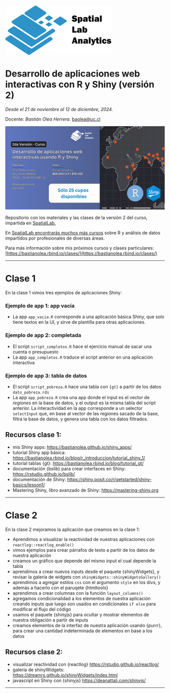 [![](logo_spatialLab.png)](https://spatiallab.cl)

# Desarrollo de aplicaciones web interactivas con R y Shiny (versión 2)

_Desde el 21 de noviembre al 12 de diciembre, 2024._

Docente: _Bastián Olea Herrera._ baolea@uc.cl

![](curso_desarrollo_apps_linkedin_2.jpeg)

Repositorio con los materiales y las clases de la versión 2 del curso, impartida en [SpatialLab.](http://spatiallab.cl)

En [SpatialLab encontrarás muchos más cursos](https://spatiallab.cl/cursos-1) sobre R y análisis de datos impartidos por profesionales de diversas áreas.

Para más información sobre mis próximos cursos y clases particulares: [https://bastianolea.rbind.io/clases/](https://bastianolea.rbind.io/clases/)

----

# Clase 1

En la clase 1 vimos tres ejemplos de aplicaciones Shiny:

### Ejemplo de app 1: app vacía
- La app `app_vacia.R` corresponde a una aplicación básica Shiny, que solo tiene textos en la UI, y sirve de plantilla para otras aplicaciones.

### Ejemplo de app 2: completada
- El script `script_completos.R` hace el ejercicio manual de sacar una cuenta o presupuesto
- La app `app_completos.R` traduce el script anterior en una aplicación interactiva

### Ejemplo de app 3: tabla de datos
- El script `script_pobreza.R` hace una tabla con `{gt}` a partir de los datos `dato_pobreza.rds`
- La app `app_pobreza.R` crea una app donde el input es el vector de _regiones_ en la base de datos, y el output es la misma tabla del script anterior. La interactividad en la app corresponde a un selector `selectInput` que, en base al vector de las regiones sacado de la base, filtra la base de datos, y genera una tabla con los datos filtrados.

## Recursos clase 1:
- mis Shiny apps: https://bastianolea.github.io/shiny_apps/ 
- tutorial Shiny app básica: https://bastianolea.rbind.io/blog/r_introduccion/tutorial_shiny_1/ 
- tutorial tablas {gt}: https://bastianolea.rbind.io/blog/tutorial_gt/
- documentación {bslib} para crear interfaces en Shiny: https://rstudio.github.io/bslib/
- documentación de Shiny: https://shiny.posit.co/r/getstarted/shiny-basics/lesson1/
- Mastering Shiny, libro avanzado de Shiny: https://mastering-shiny.org


----

# Clase 2

En la clase 2 mejoramos la aplicación que creamos en la clase 1:

- Aprendimos a visualizar la reactividad de nuestras aplicaciones con `reactlog::reactlog_enable()`
- vimos ejemplos para crear párrafos de texto a partir de los datos de nuestra aplicación
- creamos un gráfico que depende del mismo input el cual depende la tabla
- aprendimos a crear nuevos inputs desde el paquete {shinyWidgets}, y revisar la galería de widgets con `shinyWidgets::shinyWidgetsGallery()`
- aprendimos a agregar estilos `css` con el argumento `style` en los divs, y además a hacerlo con el paruqete {htmltools}
- aprendimos a crear columnas con la función `layout_columns()`
- agregamos condicionalidad a los elementos de nuestra aplicación creando inputs que luego son usados en condicionales `if else` para modificar el flujo del código
- usamos el paquete {shinyjs} para ocultar y mostrar elementos de nuestra obligación a partir de inputs
- creamos elementos de la interfaz de nuestra aplicación usando {purrr}, para crear una cantidad indeterminada de elementos en base a los datos

## Recursos clase 2:
- visualizar reactividad con {reactlog} https://rstudio.github.io/reactlog/
- galería de shinyWidgets: https://dreamrs.github.io/shinyWidgets/index.html
- javascript en Shiny con {shinyjs} https://deanattali.com/shinyjs/

----
